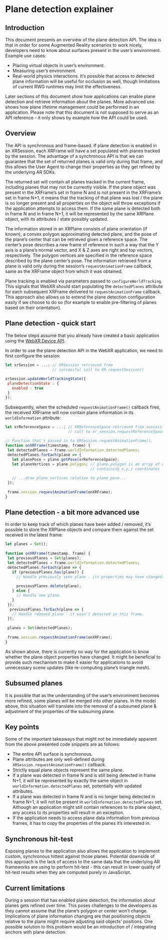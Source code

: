 # Plane detection explainer
## Introduction
This document presents an overview of the plane detection API. The idea is that in order for some Augmented Reality scenarios to work nicely, developers need to know about surfaces present in the user’s environment. Example use cases:
- Placing virtual objects in user’s environment.
- Measuring user’s environment.
- Real-world physics interactions.
It’s possible that access to detected plane information will be useful for occlusion as well, though limitations of current RWG runtimes may limit the effectiveness.

Later sections of this document show how applications can enable plane detection and retrieve information about the planes. More advanced use shows how plane lifetime management could be performed in an application. Please note that this document is not supposed to serve as an API reference - it only shows by example how the API could be used.

## Overview
The API is synchronous and frame-based. If plane detection is enabled in an XRSession, each XRFrame will have a set populated with planes tracked by the session. The advantage of a synchronous API is that we can guarantee that the set of returned planes is valid only during that frame, and this allows the User Agent to change their properties as they get refined by the underlying AR SDKs.

The returned set will contain all planes tracked in the current frame, including planes that may not be currently visible. If the plane object was present in the XRFrame’s set in frame N and is not present in the XRFrame’s set in frame N+1, it means that the tracking of that plane was lost / the plane is no longer present and all properties on the object will throw exceptions if the application attempts to access them. If the same plane is detected both in frame N and in frame N+1, it will be represented by the same XRPlane object, with its attributes / state possibly updated.

The information stored in an XRPlane consists of plane orientation (if known), a convex polygon approximating detected plane, and the pose of the plane’s center that can be retrieved given a reference space. The center’s pose describes a new frame of reference in such a way that the Y axis is a plane’s normal vector, and X & Z axes are right and top vectors, respectively. The polygon vertices are specified in the reference space described by the plane center’s pose. The information retrieved from a plane is valid only during the session’s `requestAnimationFrame` callback, same as the XRFrame object from which it was obtained.

Plane tracking is enabled via parameters passed to `configureWorldTracking`. This signals that WebXR should start populating the `detectedPlanes` attribute for each subsequent XRFrame delivered to `requestAnimationFrame` callback. This approach also allows us to extend the plane detection configuration easily if we choose to do so (for example to enable pre-filtering of planes based on their orientation).

## Plane detection - quick start
The below steps assume that you already have created a basic application using the [WebXR Device API](https://immersive-web.github.io/webxr/).

In order to use the plane detection API in the WebXR application, we need to first configure the session:
```javascript
let xrSession = ...; // XRSession retrieved from
                     // successful call to XR.requestSession()
 
xrSession.updateWorldTrackingState({
 planeDetectionState : {
   enabled : true
 }
});
```

Subsequently, when the scheduled `requestAnimationFrame()` callback fires, the received XRFrame will now contain plane information in its `worldInformation` attribute:
```javascript
let xrReferenceSpace = ...; // XRReferenceSpace retrieved from successful
                            // call to xr_session.requestReferenceSpace().
 
// Function that's passed in to XRSession.requestAnimationFrame().
function onXRFrame(timestamp, frame) {
 let detectedPlanes = frame.worldInformation.detectedPlanes;
 detectedPlanes.forEach(plane => {
   let planePose = plane.getPose(xrReferenceSpace);
   let planeVertices = plane.polygon; // plane.polygon is an array of objects
                                      // containing x,y,z coordinates
   
   // ...draw plane_vertices relative to plane_pose...
 });
 
 frame.session.requestAnimationFrame(onXRFrame);
}
```

## Plane detection - a bit more advanced use
In order to keep track of which planes have been added / removed, it’s possible to store the XRPlane objects and compare them against the set received in the latest frame:
```javascript
let planes = Set();
 
function onXRFrame(timestamp, frame) {
 let previousPlanes = Set(planes);
 let detectedPlanes = frame.worldInformation.detectedPlanes;
 detectedPlanes.forEach(plane => {
   if (previousPlanes.has(plane)) {
     // Handle previously seen plane - its properties may have changed.
 
     previousPlanes.delete(plane);
   } else {
     // Handle new plane.
   }
 });
  previousPlanes.forEach(plane => {
   // Handle removed plane - it wasn't detected in this frame.
 });
 
 planes = Set(detectedPlanes);
 
 frame.session.requestAnimationFrame(onXRFrame);
}
```

As shown above, there is currently no way for the application to know whether the plane object properties have changed. It might be beneficial to provide such mechanism to make it easier for applications to avoid unnecessary scene updates (like re-computing plane’s triangle mesh).

## Subsumed planes
It is possible that as the understanding of the user’s environment becomes more refined, some planes will be merged into other planes. In the model above, this situation will translate into the removal of a subsumed plane & adjustment of the properties of the subsuming plane.

## Key points
Some of the important takeaways that might not be immediately apparent from the above presented code snippets are as follows:
- The entire API surface is synchronous.
- Plane attributes are only well-defined during `XRSession.requestAnimationFrame()` callback.
- Strictly equal plane objects represent the same plane.
- If a plane was detected in frame N and is still being detected in frame N+1, it will be represented by exactly the same object in `worldInformation.detectedPlanes` set, potentially with updated attributes. 
- If a plane was detected in frame N and is no longer being detected in frame N+1, it will not be present in `worldInformation.detectedPlanes` set. Although an application might still contain references to its plane object, any access to its properties will result in an exception.
- If the application needs to access plane data information from previous frames, it has to copy the properties of the planes it’s interested in.

## Synchronous hit-test
Exposing planes to the application also allows the application to implement custom, synchronous hittest against those planes. Potential downside of this approach is the lack of access to the same data that the underlying AR frameworks are using to perform hit-test - this can result in lower quality of hit-test results when they are computed purely in JavaScript.

## Current limitations
During a session that has enabled plane detection, the information about planes gets refined over time. This poses challenges to the developers as they cannot assume that the plane’s polygon or center won’t change. Implications of plane information changing are that positioning objects relative to the plane might require adjusting said objects’ positions. One possible solution to this problem would be an introduction of / integrating anchors with plane detection.

